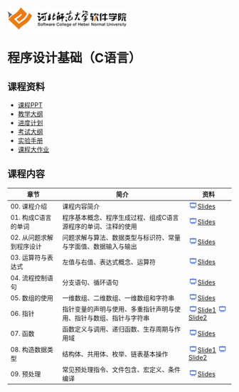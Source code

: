 <img src="./Image/logo.png" height="50" /> 

# 程序设计基础（C语言）  

## 课程资料

- [课程PPT](./Slides)
- [教学大纲](./Docs/程序设计基础-教学大纲.pdf)
- [进度计划](./Docs/程序设计基础-进度计划.pdf)
- [考试大纲](./Docs/程序设计基础-考试大纲.pdf)
- [实验手册](./Exper)
- [课程大作业](./Exper/《程序设计基础》调用静态函数库.pdf)

## 课程内容

| 章节 | 简介 | 资料 |
|-----|-----|-----|
|00. 课程介绍|课程内容简介|[<img src="./Image/presentation.png" height="15" />Slides](/Slides/Ch00/C语言程序设计_chapt00.pdf)|
|01. 构成C语言的单词|程序基本概念、程序生成过程、组成C语言源程序的单词、注释的使用|[<img src="./Image/presentation.png" height="15" />Slides](/Slides/Ch01/C语言程序设计_chapt01.pdf)|
|02. 从问题求解到程序设计|问题求解与算法、数据类型与标识符、常量与字面值、数据输入与输出|[<img src="./Image/presentation.png" height="15" />Slides](/Slides/Ch02/C语言程序设计_chapt02.pdf)|
|03. 运算符与表达式|左值与右值、表达式概念、运算符|[<img src="./Image/presentation.png" height="15" />Slides](/Slides/Ch03/C语言程序设计_chapt03.pdf)|
|04. 流程控制语句|分支语句、循环语句|[<img src="./Image/presentation.png" height="15" />Slides](/Slides/Ch04/C语言程序设计_chapt04.pdf)|
|05. 数组的使用|一维数组、二维数组、一维数组和字符串|[<img src="./Image/presentation.png" height="15" />Slides](/Slides/Ch05/C语言程序设计_chapt05.pdf)|
|06. 指针|指针变量的声明与使用、多重指针声明与使用、指针与数组、指针与字符串|[<img src="./Image/presentation.png" height="15" />Slide1](/Slides/Ch06/C语言程序设计_chapt06.pdf) [<img src="./Image/presentation.png" height="15" />Slide2](/Slides/Ch06/C语言程序设计_chapt06_2.pdf)|
|07. 函数|函数定义与调用、递归函数、生存周期与作用域|[<img src="./Image/presentation.png" height="15" />Slides](/Slides/Ch07/C语言程序设计_chapt07.pdf)|
|08. 构造数据类型|结构体、共用体、枚举、链表基本操作|[<img src="./Image/presentation.png" height="15" />Slide1](/Slides/Ch08/C语言程序设计_chapt08.pdf) [<img src="./Image/presentation.png" height="15" />Slide2](/Slides/Ch08/C语言程序设计_chapt08_2.pdf)|
|09. 预处理|常见预处理指令、文件包含、宏定义、条件编译|[<img src="./Image/presentation.png" height="15" />Slides](/Slides/Ch09/C语言程序设计_chapt09.pdf)|

